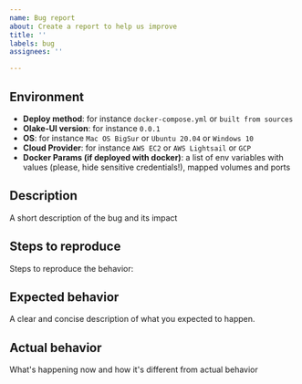 ```yaml
---
name: Bug report
about: Create a report to help us improve
title: ''
labels: bug
assignees: ''

---
```


## Environment

- **Deploy method**: for instance  `docker-compose.yml` or `built from sources`
- **Olake-UI version**:  for instance `0.0.1`
- **OS**: for instance `Mac OS BigSur` or `Ubuntu 20.04` or `Windows 10`
- **Cloud Provider**: for instance `AWS EC2` or `AWS Lightsail` or `GCP`
- **Docker Params (if deployed with docker)**: a list of env variables with values (please, hide sensitive credentials!), mapped volumes and ports

## Description
A short description of the bug and its impact

## Steps to reproduce

Steps to reproduce the behavior:

## Expected behavior

A clear and concise description of what you expected to happen.

## Actual behavior

What's happening now and how it's different from actual behavior
